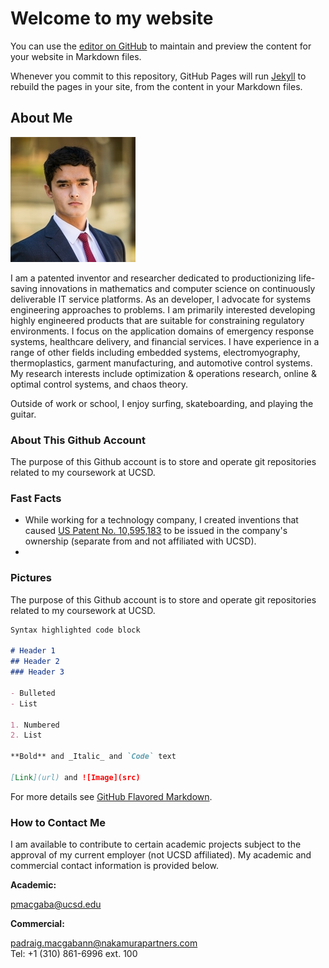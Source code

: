 # Welcome to my website

You can use the [editor on GitHub](https://github.com/padraigUCSD/padraigucsd.github.io/edit/main/index.md) to maintain and preview the content for your website in Markdown files.

Whenever you commit to this repository, GitHub Pages will run [Jekyll](https://jekyllrb.com/) to rebuild the pages in your site, from the content in your Markdown files.

## About Me

![Image Of Me](/headshotLQ.jpg)

I am a patented inventor and researcher dedicated to productionizing life-saving innovations in mathematics and computer science on continuously deliverable IT service platforms. As an developer, I advocate for systems engineering approaches to problems. I am primarily interested developing highly engineered products that are suitable for constraining regulatory environments. I focus on the application domains of emergency response systems, healthcare delivery, and financial services. I have experience in a range of other fields including embedded systems, electromyography, thermoplastics, garment manufacturing, and automotive control systems. My research interests include optimization & operations research, online & optimal control systems, and chaos theory. 

Outside of work or school, I enjoy surfing, skateboarding, and playing the guitar. 

### About This Github Account

The purpose of this Github account is to store and operate git repositories related to my coursework at UCSD. 

### Fast Facts
- While working for a technology company, I created inventions that caused [US Patent No. 10,595,183](https://patents.google.com/patent/US10595183B2/) to be issued in the company's ownership (separate from and not affiliated with UCSD).
- 

### Pictures

The purpose of this Github account is to store and operate git repositories related to my coursework at UCSD. 


```markdown
Syntax highlighted code block

# Header 1
## Header 2
### Header 3

- Bulleted
- List

1. Numbered
2. List

**Bold** and _Italic_ and `Code` text

[Link](url) and ![Image](src)
```

For more details see [GitHub Flavored Markdown](https://guides.github.com/features/mastering-markdown/).


### How to Contact Me

I am available to contribute to certain academic projects subject to the approval of my current employer (not UCSD affiliated). 
My academic and commercial contact information is provided below.

**Academic:** 

pmacgaba@ucsd.edu



**Commercial:** 

padraig.macgabann@nakamurapartners.com  
Tel: +1 (310) 861-6996 ext. 100
